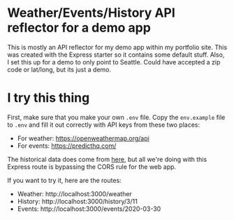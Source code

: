 # Weather/Events/History API reflector for a demo app
This is mostly an API reflector for my demo app within my portfolio site.
This was created with the Express starter so it contains some default stuff.
Also, I set this up for a demo to only point to Seattle.  Could have accepted a zip code or lat/long, but its just a demo.

# I try this thing
First, make sure that you make your own `.env` file.
Copy the `env.example` file to `.env` and fill it out correctly with API keys from these two places:
- For weather: https://openweathermap.org/api
- For events: https://predicthq.com/

The historical data does come from [here](https://history.muffinlabs.com/), but all we're doing with this Express route is bypassing the CORS rule for the web app.

If you want to try it, here are the routes:
- Weather: http://localhost:3000/weather
- History: http://localhost:3000/history/3/11
- Events: http://localhost:3000/events/2020-03-30
